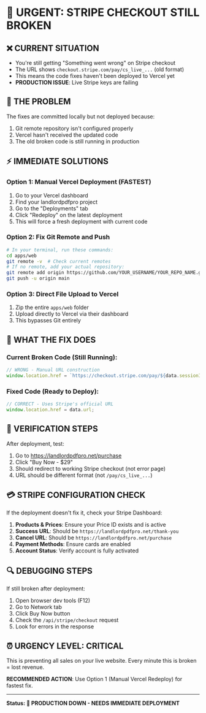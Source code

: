 # 🚨 URGENT: STRIPE CHECKOUT STILL BROKEN

## ❌ **CURRENT SITUATION**
- You're still getting "Something went wrong" on Stripe checkout
- The URL shows `checkout.stripe.com/pay/cs_live_...` (old format)
- This means the code fixes haven't been deployed to Vercel yet
- **PRODUCTION ISSUE**: Live Stripe keys are failing

## 🔧 **THE PROBLEM**
The fixes are committed locally but not deployed because:
1. Git remote repository isn't configured properly
2. Vercel hasn't received the updated code
3. The old broken code is still running in production

## ⚡ **IMMEDIATE SOLUTIONS**

### Option 1: Manual Vercel Deployment (FASTEST)
1. Go to your Vercel dashboard
2. Find your landlordpdfpro project
3. Go to the "Deployments" tab
4. Click "Redeploy" on the latest deployment
5. This will force a fresh deployment with current code

### Option 2: Fix Git Remote and Push
```bash
# In your terminal, run these commands:
cd apps/web
git remote -v  # Check current remotes
# If no remote, add your actual repository:
git remote add origin https://github.com/YOUR_USERNAME/YOUR_REPO_NAME.git
git push -u origin main
```

### Option 3: Direct File Upload to Vercel
1. Zip the entire `apps/web` folder
2. Upload directly to Vercel via their dashboard
3. This bypasses Git entirely

## 🎯 **WHAT THE FIX DOES**

### Current Broken Code (Still Running):
```javascript
// WRONG - Manual URL construction
window.location.href = `https://checkout.stripe.com/pay/${data.sessionId}`;
```

### Fixed Code (Ready to Deploy):
```javascript
// CORRECT - Uses Stripe's official URL
window.location.href = data.url;
```

## 🚀 **VERIFICATION STEPS**

After deployment, test:
1. Go to https://landlordpdfpro.net/purchase
2. Click "Buy Now - $29"
3. Should redirect to working Stripe checkout (not error page)
4. URL should be different format (not `/pay/cs_live_...`)

## 💳 **STRIPE CONFIGURATION CHECK**

If the deployment doesn't fix it, check your Stripe Dashboard:
1. **Products & Prices**: Ensure your Price ID exists and is active
2. **Success URL**: Should be `https://landlordpdfpro.net/thank-you`
3. **Cancel URL**: Should be `https://landlordpdfpro.net/purchase`
4. **Payment Methods**: Ensure cards are enabled
5. **Account Status**: Verify account is fully activated

## 🔍 **DEBUGGING STEPS**

If still broken after deployment:
1. Open browser dev tools (F12)
2. Go to Network tab
3. Click Buy Now button
4. Check the `/api/stripe/checkout` request
5. Look for errors in the response

## ⏰ **URGENCY LEVEL: CRITICAL**

This is preventing all sales on your live website. Every minute this is broken = lost revenue.

**RECOMMENDED ACTION**: Use Option 1 (Manual Vercel Redeploy) for fastest fix.

---

**Status: 🚨 PRODUCTION DOWN - NEEDS IMMEDIATE DEPLOYMENT**
